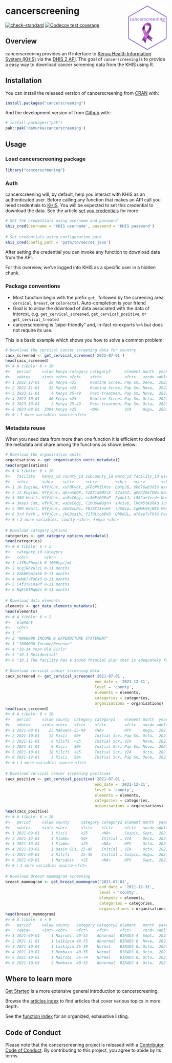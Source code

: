 
# cancerscreening <a href="https://cancerscreening.damurka.com"><img src="man/figures/logo.png" align="right" height="139" alt="cancerscreening website" /></a>

<!-- badges: start -->

[![check-standard](https://github.com/damurka/cancerscreening/actions/workflows/R-CMD-check.yaml/badge.svg)](https://github.com/damurka/cancerscreening/actions/workflows/R-CMD-check.yaml)
[![Codecov test
coverage](https://codecov.io/gh/damurka/cancerscreening/branch/main/graph/badge.svg)](https://app.codecov.io/gh/damurka/cancerscreening?branch=main)
<!-- badges: end -->

## Overview

cancerscreening provides an R interface to [Kenya Health Information
System (KHIS)](https://hiskenya.org) via the [DHIS 2
API](https://docs.dhis2.org/en/develop/using-the-api/dhis-core-version-master/introduction.html).
The goal of `cancerscreening` is to provide a easy way to download
cancer screening data from the KHIS using R.

## Installation

You can install the released version of cancerscreening from
[CRAN](https://cran.r-project.org/) with:

``` r
install.packages("cancerscreening")
```

And the development version of from [Github](https://github.com) with:

``` r
# install.packages("pak")
pak::pak('damurka/cancerscreening')
```

## Usage

### Load cancerscreening package

``` r
library("cancerscreening")
```

### Auth

cancerscreening will, by default, help you interact with KHIS as an
authenticated user. Before calling any function that makes an API call
you need credentials to [KHIS](https://hiskenya.org). You will be
expected to set this credential to download the data. See the article
[set you
credentials](https://cancerscreening.damurka.com/articles/set-your-credentials.html)
for more

``` r
# Set the credentials using username and password
khis_cred(username = 'KHIS username', password = 'KHIS password')

# Set credentials using configuration path
khis_cred(config_path = 'path/to/secret.json')
```

After setting the credential you can invoke any function to download
data from the API.

For this overview, we’ve logged into KHIS as a specific user in a hidden
chunk.

### Package conventions

- Most function begin with the prefix `get_` followed by the screening
  area `cervical`, `breast`, or `colorectal`. Auto-completion is your
  friend
- Goal is to allow the download of data associated with the data of
  interest, e.g. `get_cervical_screened`, `get_cervical_positive`, or
  `get_cervical_treated`
- cancerscreening is “pipe-friendly” and, in-fact re-exports `%>%` but
  does not require its use.

This is a basic example which shows you how to solve a common problem:

``` r
# Download the cervical cancer screening data for country
cacx_screened <- get_cervical_screened('2022-07-01')
head(cacx_screened)
#> # A tibble: 6 × 10
#>   period     value kenya category category2      element month  year fiscal_year
#>   <date>     <int> <chr> <fct>    <fct>          <fct>   <ord> <dbl> <fct>      
#> 1 2022-12-01    29 Kenya <25      Routine Scree… Pap Sm… Dece…  2022 2022/2023  
#> 2 2022-11-01    32 Kenya <25      Routine Scree… Pap Sm… Nove…  2022 2022/2023  
#> 3 2023-11-01     4 Kenya 25-49    Post-treatmen… Pap Sm… Nove…  2023 2023/2024  
#> 4 2022-10-01    46 Kenya <25      Routine Scree… Pap Sm… Octo…  2022 2022/2023  
#> 5 2023-10-01     2 Kenya 25-49    Post-treatmen… Pap Sm… Octo…  2023 2023/2024  
#> 6 2023-08-01  3304 Kenya <25      <NA>           VIA     Augu…  2023 2023/2024  
#> # ℹ 1 more variable: source <fct>
```

### Metadata reuse

When you need data from more than one function it is efficient to
download the metadata and share among the functions as shown below:

``` r
# Download the organisation units
organisations <- get_organisation_units_metadata()
head(organisations)
#> # A tibble: 6 × 10
#>   facility   kenya_id county_id subcounty_id ward_id facility_id ward  subcounty
#>   <chr>      <chr>    <chr>     <chr>        <chr>   <chr>       <chr> <chr>    
#> 1 10 Engine… HfVjCur… xuFdFy6t… pF6qPMIlHte  DpYpJ6… Vh676wb3d16 Nany… Laikipia…
#> 2 12 Engine… HfVjCur… qKzosKQP… YZAZ1a9MIvX  A7a1GZ… gPEGZGkfDWa Kame… Thika To…
#> 3 360 Healt… HfVjCur… wsBsC6gj… sr8WEz03EnP  FydnlJ… r96GaeVvrde Kadz… Nyali    
#> 4 3Keys Com… HfVjCur… wsBsC6gj… C1hO6wNOgrH  sHr1V6… lR6W5tK8hAq Junda Kisauni  
#> 5 3KR Healt… HfVjCur… ob6SxuRc… FBJ9Y11esHS  sJ50zp… CgMmkS9jWI6 Mene… Nakuru E…
#> 6 3rd Park … HfVjCur… jkG3zaih… f1T0Ltob8VQ  QhDd2L… a70eeTvT6tG Park… Westlands
#> # ℹ 2 more variables: county <chr>, kenya <chr>

# Download category options
categories <- get_category_options_metadata()
head(categories)
#> # A tibble: 6 × 2
#>   category_id category    
#>   <chr>       <chr>       
#> 1 iJYRsFhxyLb 0-1000cp//ml
#> 2 oCgj86VulzL 0-11 months 
#> 3 VXA6MsmIx6b 0-11 months 
#> 4 Awmk7Vfo6x5 0-11 months 
#> 5 C4f3Y9LnsRf 0-11 months 
#> 6 NqEtKTNqN3n 0-11 months

# Download data elements 
elements <- get_data_elements_metadata()
head(elements)
#> # A tibble: 6 × 2
#>   element                                                             element_id
#>   <chr>                                                               <chr>     
#> 1 ""                                                                  ioUhQ3uyR…
#> 2 "0000000 INCOME & EXPENDITURE STATEMENT"                            RvNJvXCx4…
#> 3 "1000000 Income/Revenue"                                            zo5v2sL2P…
#> 4 "10-14 Year-Old Girls"                                              dRhugDCan…
#> 5 "10.1 Residential"                                                  tZ3qTxyRK…
#> 6 "10.1 The facility has a sound fnancial plan that is adequately fu… oYdxcqRWR…

# Download cervical cancer screening data
cacx_screened <- get_cervical_screened('2021-07-01',
                                       end_date = '2021-12-31',
                                       level = 'county',
                                       elements = elements,
                                       categories = categories,
                                       organisations = organisations)
head(cacx_screened)
#> # A tibble: 6 × 10
#>   period     value county  category category2    element month  year fiscal_year
#>   <date>     <int> <chr>   <fct>    <fct>        <fct>   <ord> <dbl> <fct>      
#> 1 2021-08-01    25 Makueni 25-49    <NA>         HPV     Augu…  2021 2021/2022  
#> 2 2021-10-01    12 Kisii   50+      Initial Scr… Pap Sm… Octo…  2021 2021/2022  
#> 3 2021-11-01     8 Kilifi  <25      Initial Scr… VIA     Nove…  2021 2021/2022  
#> 4 2021-11-01     9 Kisii   50+      Initial Scr… Pap Sm… Nove…  2021 2021/2022  
#> 5 2021-10-01    18 Kilifi  <25      Initial Scr… VIA     Octo…  2021 2021/2022  
#> 6 2021-12-01     3 Kisii   50+      Initial Scr… Pap Sm… Dece…  2021 2021/2022  
#> # ℹ 1 more variable: source <fct>

# Download cervical cancer screening positives
cacx_positive <- get_cervical_positive('2021-07-01',
                                       end_date = '2021-12-31',
                                       level = 'county',
                                       elements = elements,
                                       categories = categories,
                                       organisations = organisations)
head(cacx_positive)
#> # A tibble: 6 × 10
#>   period     value county     category category2 element month  year fiscal_year
#>   <date>     <int> <chr>      <fct>    <fct>     <fct>   <ord> <dbl> <fct>      
#> 1 2021-09-01     1 Kisii      <25      <NA>      Suspic… Sept…  2021 2021/2022  
#> 2 2021-12-01     1 Kiambu     50+      Initial … VIA     Dece…  2021 2021/2022  
#> 3 2021-10-01     1 Kiambu     <25      <NA>      HPV     Octo…  2021 2021/2022  
#> 4 2021-10-01     1 Uasin Gis… 25-49    Initial … VIA     Octo…  2021 2021/2022  
#> 5 2021-08-01     2 Kilifi     25-49    Initial … Suspic… Augu…  2021 2021/2022  
#> 6 2021-09-01     1 Marsabit   <25      <NA>      HPV     Sept…  2021 2021/2022  
#> # ℹ 1 more variable: source <fct>

# Download Breast mammogram screening
breast_mammogram <- get_breast_mammogram('2021-07-01', 
                                         end_date = '2021-12-31',
                                         level = 'county',
                                         elements = elements,
                                         categories = categories,
                                         organisations = organisations)
head(breast_mammogram)
#> # A tibble: 6 × 9
#>   period     value county   category category2 element   month  year fiscal_year
#>   <date>     <int> <chr>    <fct>    <fct>     <fct>     <ord> <dbl> <fct>      
#> 1 2021-09-01     1 Nairobi  40-55    Abnormal  BIRADS 4  Sept…  2021 2021/2022  
#> 2 2021-11-01     1 Laikipia 40-55    Abnormal  BIRADS 6  Nove…  2021 2021/2022  
#> 3 2021-10-01     1 Laikipia 35-39    Normal    BIRADS 0… Octo…  2021 2021/2022  
#> 4 2021-10-01     3 Mombasa  40-55    Normal    BIRADS 0… Octo…  2021 2021/2022  
#> 5 2021-10-01     1 Nairobi  56-74    Normal    BIRADS 0… Octo…  2021 2021/2022  
#> 6 2021-10-01     2 Mombasa  40-55    Abnormal  BIRADS 4  Octo…  2021 2021/2022
```

## Where to learn more

[Get
Started](https://cancerscreening.damurka.com/articles/cancerscreening.html)
is a more extensive general introduction to cancerscreening.

Browse the [articles
index](https://cancerscreening.damurka.com/articles/index.html) to find
articles that cover various topics in more depth.

See the [function
index](https://cancerscreening.damurka.com/reference/index.html) for an
organized, exhaustive listing.

## Code of Conduct

Please note that the cancerscreening project is released with a
[Contributor Code of
Conduct](https://cancerscreening.damurka.com/CODE_OF_CONDUCT.html). By
contributing to this project, you agree to abide by its terms.
